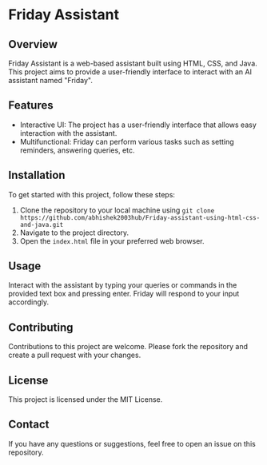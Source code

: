 # Friday Assistant

## Overview
Friday Assistant is a web-based assistant built using HTML, CSS, and Java. This project aims to provide a user-friendly interface to interact with an AI assistant named "Friday".

## Features
- Interactive UI: The project has a user-friendly interface that allows easy interaction with the assistant.
- Multifunctional: Friday can perform various tasks such as setting reminders, answering queries, etc.

## Installation
To get started with this project, follow these steps:

1. Clone the repository to your local machine using `git clone https://github.com/abhishek2003hub/Friday-assistant-using-html-css-and-java.git`
2. Navigate to the project directory.
3. Open the `index.html` file in your preferred web browser.

## Usage
Interact with the assistant by typing your queries or commands in the provided text box and pressing enter. Friday will respond to your input accordingly.

## Contributing
Contributions to this project are welcome. Please fork the repository and create a pull request with your changes.

## License
This project is licensed under the MIT License.

## Contact
If you have any questions or suggestions, feel free to open an issue on this repository.
